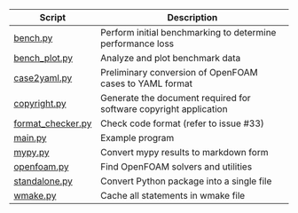 | Script                                 | Description                                                       |
| -------------------------------------- | ----------------------------------------------------------------- |
| [bench.py](bench.py)                   | Perform initial benchmarking to determine performance loss        |
| [bench_plot.py](bench_plot.py)         | Analyze and plot benchmark data                                   |
| [case2yaml.py](case2yaml.py)           | Preliminary conversion of OpenFOAM cases to YAML format           |
| [copyright.py](copyright.py)           | Generate the document required for software copyright application |
| [format_checker.py](format_checker.py) | Check code format (refer to issue #33)                            |
| [main.py](main.py)                     | Example program                                                   |
| [mypy.py](mypy.py)                     | Convert mypy results to markdown form                             |
| [openfoam.py](openfoam.py)             | Find OpenFOAM solvers and utilities                               |
| [standalone.py](standalone.py)         | Convert Python package into a single file                         |
| [wmake.py](wmake.py)                   | Cache all statements in wmake file                                |
